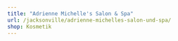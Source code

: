 ```yaml
---
title: "Adrienne Michelle's Salon & Spa"
url: /jacksonville/adrienne-michelles-salon-und-spa/
shop: Kosmetik
---
```


